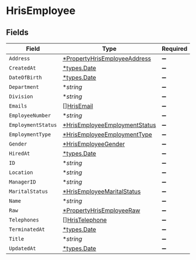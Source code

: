 # HrisEmployee


## Fields

| Field                                                                                | Type                                                                                 | Required                                                                             | Description                                                                          |
| ------------------------------------------------------------------------------------ | ------------------------------------------------------------------------------------ | ------------------------------------------------------------------------------------ | ------------------------------------------------------------------------------------ |
| `Address`                                                                            | [*PropertyHrisEmployeeAddress](../../models/shared/propertyhrisemployeeaddress.md)   | :heavy_minus_sign:                                                                   | N/A                                                                                  |
| `CreatedAt`                                                                          | [*types.Date](../../types/date.md)                                                   | :heavy_minus_sign:                                                                   | N/A                                                                                  |
| `DateOfBirth`                                                                        | [*types.Date](../../types/date.md)                                                   | :heavy_minus_sign:                                                                   | N/A                                                                                  |
| `Department`                                                                         | **string*                                                                            | :heavy_minus_sign:                                                                   | N/A                                                                                  |
| `Division`                                                                           | **string*                                                                            | :heavy_minus_sign:                                                                   | N/A                                                                                  |
| `Emails`                                                                             | [][HrisEmail](../../models/shared/hrisemail.md)                                      | :heavy_minus_sign:                                                                   | N/A                                                                                  |
| `EmployeeNumber`                                                                     | **string*                                                                            | :heavy_minus_sign:                                                                   | N/A                                                                                  |
| `EmploymentStatus`                                                                   | [*HrisEmployeeEmploymentStatus](../../models/shared/hrisemployeeemploymentstatus.md) | :heavy_minus_sign:                                                                   | N/A                                                                                  |
| `EmploymentType`                                                                     | [*HrisEmployeeEmploymentType](../../models/shared/hrisemployeeemploymenttype.md)     | :heavy_minus_sign:                                                                   | N/A                                                                                  |
| `Gender`                                                                             | [*HrisEmployeeGender](../../models/shared/hrisemployeegender.md)                     | :heavy_minus_sign:                                                                   | N/A                                                                                  |
| `HiredAt`                                                                            | [*types.Date](../../types/date.md)                                                   | :heavy_minus_sign:                                                                   | N/A                                                                                  |
| `ID`                                                                                 | **string*                                                                            | :heavy_minus_sign:                                                                   | N/A                                                                                  |
| `Location`                                                                           | **string*                                                                            | :heavy_minus_sign:                                                                   | N/A                                                                                  |
| `ManagerID`                                                                          | **string*                                                                            | :heavy_minus_sign:                                                                   | N/A                                                                                  |
| `MaritalStatus`                                                                      | [*HrisEmployeeMaritalStatus](../../models/shared/hrisemployeemaritalstatus.md)       | :heavy_minus_sign:                                                                   | N/A                                                                                  |
| `Name`                                                                               | **string*                                                                            | :heavy_minus_sign:                                                                   | N/A                                                                                  |
| `Raw`                                                                                | [*PropertyHrisEmployeeRaw](../../models/shared/propertyhrisemployeeraw.md)           | :heavy_minus_sign:                                                                   | N/A                                                                                  |
| `Telephones`                                                                         | [][HrisTelephone](../../models/shared/hristelephone.md)                              | :heavy_minus_sign:                                                                   | N/A                                                                                  |
| `TerminatedAt`                                                                       | [*types.Date](../../types/date.md)                                                   | :heavy_minus_sign:                                                                   | N/A                                                                                  |
| `Title`                                                                              | **string*                                                                            | :heavy_minus_sign:                                                                   | N/A                                                                                  |
| `UpdatedAt`                                                                          | [*types.Date](../../types/date.md)                                                   | :heavy_minus_sign:                                                                   | N/A                                                                                  |